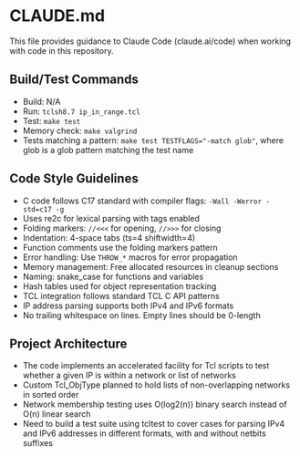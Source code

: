 # CLAUDE.md

This file provides guidance to Claude Code (claude.ai/code) when working with code in this repository.

## Build/Test Commands
- Build: N/A
- Run: `tclsh8.7 ip_in_range.tcl`
- Test: `make test`
- Memory check: `make valgrind`
- Tests matching a pattern: `make test TESTFLAGS="-match glob"`, where glob is a glob pattern matching the test name

## Code Style Guidelines
- C code follows C17 standard with compiler flags: `-Wall -Werror -std=c17 -g`
- Uses re2c for lexical parsing with tags enabled
- Folding markers: `//<<<` for opening, `//>>>` for closing
- Indentation: 4-space tabs (ts=4 shiftwidth=4)
- Function comments use the folding markers pattern
- Error handling: Use `THROW_*` macros for error propagation
- Memory management: Free allocated resources in cleanup sections
- Naming: snake_case for functions and variables
- Hash tables used for object representation tracking
- TCL integration follows standard TCL C API patterns
- IP address parsing supports both IPv4 and IPv6 formats
- No trailing whitespace on lines.  Empty lines should be 0-length

## Project Architecture
- The code implements an accelerated facility for Tcl scripts to test whether a given IP is within a network or list of networks
- Custom Tcl_ObjType planned to hold lists of non-overlapping networks in sorted order
- Network membership testing uses O(log2(n)) binary search instead of O(n) linear search
- Need to build a test suite using tcltest to cover cases for parsing IPv4 and IPv6 addresses in different formats, with and without netbits suffixes
